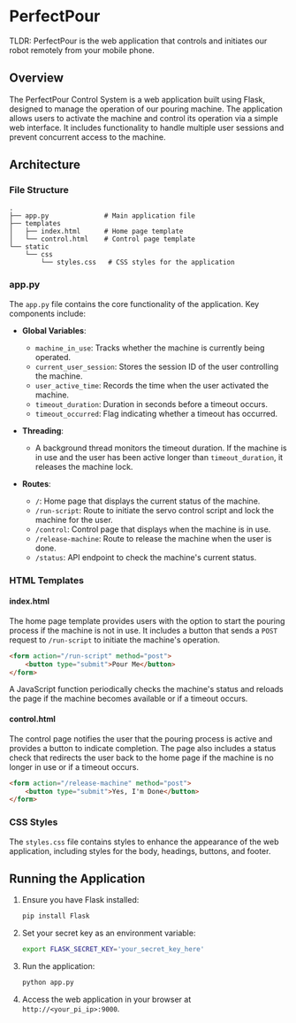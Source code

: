 # PerfectPour
TLDR: PerfectPour is the web application that controls and initiates our robot remotely from your mobile phone.

## Overview

The PerfectPour Control System is a web application built using Flask, designed to manage the operation of our pouring machine. The application allows users to activate the machine and control its operation via a simple web interface. It includes functionality to handle multiple user sessions and prevent concurrent access to the machine.

## Architecture

### File Structure

```
.
├── app.py              # Main application file
├── templates
│   ├── index.html      # Home page template
│   └── control.html    # Control page template
└── static
    └── css
        └── styles.css   # CSS styles for the application
```

### app.py

The `app.py` file contains the core functionality of the application. Key components include:

- **Global Variables**:
  - `machine_in_use`: Tracks whether the machine is currently being operated.
  - `current_user_session`: Stores the session ID of the user controlling the machine.
  - `user_active_time`: Records the time when the user activated the machine.
  - `timeout_duration`: Duration in seconds before a timeout occurs.
  - `timeout_occurred`: Flag indicating whether a timeout has occurred.

- **Threading**:
  - A background thread monitors the timeout duration. If the machine is in use and the user has been active longer than `timeout_duration`, it releases the machine lock.

- **Routes**:
  - `/`: Home page that displays the current status of the machine.
  - `/run-script`: Route to initiate the servo control script and lock the machine for the user.
  - `/control`: Control page that displays when the machine is in use.
  - `/release-machine`: Route to release the machine when the user is done.
  - `/status`: API endpoint to check the machine's current status.

### HTML Templates

#### index.html

The home page template provides users with the option to start the pouring process if the machine is not in use. It includes a button that sends a `POST` request to `/run-script` to initiate the machine's operation.

```html
<form action="/run-script" method="post">
    <button type="submit">Pour Me</button>
</form>
```

A JavaScript function periodically checks the machine's status and reloads the page if the machine becomes available or if a timeout occurs.

#### control.html

The control page notifies the user that the pouring process is active and provides a button to indicate completion. The page also includes a status check that redirects the user back to the home page if the machine is no longer in use or if a timeout occurs.

```html
<form action="/release-machine" method="post">
    <button type="submit">Yes, I'm Done</button>
</form>
```

### CSS Styles

The `styles.css` file contains styles to enhance the appearance of the web application, including styles for the body, headings, buttons, and footer.

## Running the Application

1. Ensure you have Flask installed:
   ```bash
   pip install Flask
   ```

2. Set your secret key as an environment variable:
   ```bash
   export FLASK_SECRET_KEY='your_secret_key_here'
   ```

3. Run the application:
   ```bash
   python app.py
   ```

4. Access the web application in your browser at `http://<your_pi_ip>:9000`.
